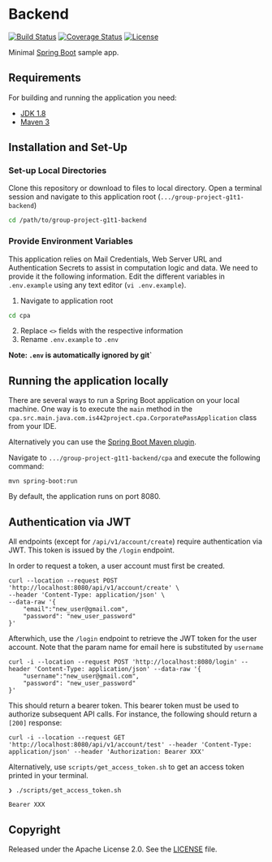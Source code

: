 # Backend

[![Build Status](https://travis-ci.org/codecentric/springboot-sample-app.svg?branch=master)](https://travis-ci.org/codecentric/springboot-sample-app)
[![Coverage Status](https://coveralls.io/repos/github/codecentric/springboot-sample-app/badge.svg?branch=master)](https://coveralls.io/github/codecentric/springboot-sample-app?branch=master)
[![License](http://img.shields.io/:license-apache-blue.svg)](http://www.apache.org/licenses/LICENSE-2.0.html)

Minimal [Spring Boot](http://projects.spring.io/spring-boot/) sample app.

## Requirements

For building and running the application you need:

- [JDK 1.8](http://www.oracle.com/technetwork/java/javase/downloads/jdk8-downloads-2133151.html)
- [Maven 3](https://maven.apache.org)

## Installation and Set-Up

### Set-up Local Directories

Clone this repository or download to files to local directory. Open a terminal session and navigate to this application root (`.../group-project-g1t1-backend`)

```bash
cd /path/to/group-project-g1t1-backend
```

### Provide Environment Variables

This application relies on Mail Credentials, Web Server URL and Authentication Secrets to assist in computation logic and data. We need to provide it the following information. Edit the different variables in `.env.example` using any text editor (`vi .env.example`).

1. Navigate to application root
```bash
cd cpa
```
2. Replace `<>` fields with the respective information
3. Rename `.env.example` to `.env`

**Note: `.env` is automatically ignored by git`**

## Running the application locally

There are several ways to run a Spring Boot application on your local machine. One way is to execute the `main` method in the `cpa.src.main.java.com.is442project.cpa.CorporatePassApplication` class from your IDE.

Alternatively you can use the [Spring Boot Maven plugin](https://docs.spring.io/spring-boot/docs/current/reference/html/build-tool-plugins-maven-plugin.html).

Navigate to `.../group-project-g1t1-backend/cpa` and execute the following command:

```shell
mvn spring-boot:run
```

By default, the application runs on port 8080.

## Authentication via JWT

All endpoints (except for `/api/v1/account/create`) require authentication via JWT. This token is issued by the `/login` endpoint.

In order to request a token, a user account must first be created.

```shell
curl --location --request POST 'http://localhost:8080/api/v1/account/create' \
--header 'Content-Type: application/json' \
--data-raw '{
    "email":"new_user@gmail.com",
    "password": "new_user_password"
}'
```

Afterwhich, use the `/login` endpoint to retrieve the JWT token for the user account. Note that the param name for email here is substituted by `username`

```shell
curl -i --location --request POST 'http://localhost:8080/login' --header 'Content-Type: application/json' --data-raw '{
    "username":"new_user@gmail.com",
    "password": "new_user_password"
}'
```

This should return a bearer token. This bearer token must be used to authorize subsequent API calls. For instance, the following should return a `[200]` response:

```shell
curl -i --location --request GET 'http://localhost:8080/api/v1/account/test' --header 'Content-Type: application/json' --header 'Authorization: Bearer XXX'
```

Alternatively, use `scripts/get_access_token.sh` to get an access token printed in your terminal.
```shell
❯ ./scripts/get_access_token.sh

Bearer XXX
```

## Copyright

Released under the Apache License 2.0. See the [LICENSE](https://github.com/codecentric/springboot-sample-app/blob/master/LICENSE) file.
